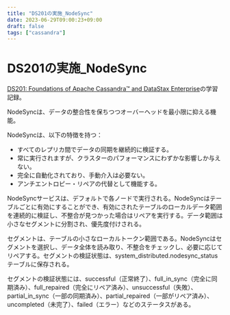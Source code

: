 ```yaml
---
title: "DS201の実施_NodeSync"
date: 2023-06-29T09:00:23+09:00
draft: false
tags: ["cassandra"] 
---
```

<!--more-->
# DS201の実施_NodeSync
[DS201: Foundations of Apache Cassandra™ and DataStax Enterprise](https://www.datastax.com/jp/resources/datasheet/ds201-datastax-enterprise-foundations-apache-cassandratm)の学習記録。

NodeSyncは、データの整合性を保ちつつオーバーヘッドを最小限に抑える機能。

NodeSyncは、以下の特徴を持つ：
- すべてのレプリカ間でデータの同期を継続的に検証する。
- 常に実行されますが、クラスターのパフォーマンスにわずかな影響しか与えない。
- 完全に自動化されており、手動介入は必要ない。
- アンチエントロピー・リペアの代替として機能する。

NodeSyncサービスは、デフォルトで各ノードで実行される。NodeSyncはテーブルごとに有効にすることができ、有効にされたテーブルのローカルデータ範囲を連続的に検証し、不整合が見つかった場合はリペアを実行する。データ範囲は小さなセグメントに分割され、優先度付けされる。

セグメントは、テーブルの小さなローカルトークン範囲である。NodeSyncはセグメントを選択し、データ全体を読み取り、不整合をチェックし、必要に応じてリペアする。セグメントの検証状態は、system_distributed.nodesync_statusテーブルに保存される。

セグメントの検証状態には、successful（正常終了）、full_in_sync（完全に同期済み）、full_repaired（完全にリペア済み）、unsuccessful（失敗）、partial_in_sync（一部の同期済み）、partial_repaired（一部がリペア済み）、uncompleted（未完了）、failed（エラー）などのステータスがある。
